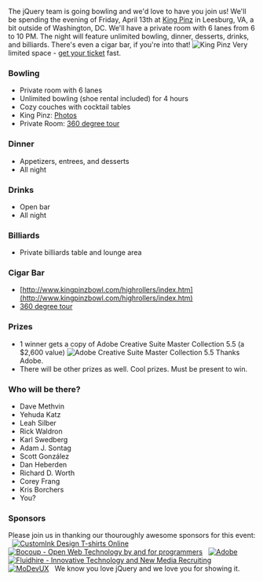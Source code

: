 The jQuery team is going bowling and we'd love to have you join us!
We'll be spending the evening of Friday, April 13th at [King
Pinz](http://www.kingpinzbowl.com/) in Leesburg, VA, a bit outside of
Washington, DC. We'll have a private room with 6 lanes from 6 to 10 PM.
The night will feature unlimited bowling, dinner, desserts, drinks, and
billiards. There's even a cigar bar, if you're into that! ![King
Pinz](https://evbdn.eventbrite.com/s3-s3/eventlogos/29435195/bowling4jquery.jpg)
Very limited space - [get your
ticket](http://bowling4jquery.eventbrite.com "Bowl with the jQuery Team")
fast.

### Bowling

-   Private room with 6 lanes
-   Unlimited bowling (shoe rental included) for 4 hours
-   Cozy couches with cocktail tables
-   King Pinz: [Photos](http://www.kingpinzbowl.com/photos.html)
-   Private Room: [360 degree
    tour](http://www.armillaryinc.com/hosted/king_pinz/high_rollers_suite/high_rollers_suite.html)

### Dinner

-   Appetizers, entrees, and desserts
-   All night

### Drinks

-   Open bar
-   All night

### Billiards

-   Private billiards table and lounge area

### Cigar Bar

-   [http://www.kingpinzbowl.com/highrollers/index.htm](http://www.kingpinzbowl.com/highrollers/index.htm)
-   [360 degree
    tour](http://www.armillaryinc.com/hosted/king_pinz/high_rollers_lounge/high_rollers_lounge.html)

### Prizes

-   1 winner gets a copy of Adobe Creative Suite Master Collection 5.5
    (a \$2,600 value) ![Adobe Creative Suite Master Collection
    5.5](https://evbdn.eventbrite.com/s3-s3/eventlogos/29435195/cs55mastercollection-1.png)
    Thanks Adobe.
-   There will be other prizes as well. Cool prizes. Must be present to
    win.

### Who will be there?

-   Dave Methvin
-   Yehuda Katz
-   Leah Silber
-   Rick Waldron
-   Karl Swedberg
-   Adam J. Sontag
-   Scott González
-   Dan Heberden
-   Richard D. Worth
-   Corey Frang
-   Kris Borchers
-   You?

### Sponsors

Please join us in thanking our thouroughly awesome sponsors for this
event:   [![CustomInk Design T-shirts
Online](https://evbdn.eventbrite.com/s3-s3/eventlogos/29435195/customink.png "CustomInk.com")](http://www.customink.com/ "CustomInk - Design T-shirts Online")
  [![Bocoup - Open Web Technology by and for
programmers](https://evbdn.eventbrite.com/s3-s3/eventlogos/29435195/bocoup.png "Bocoup.com")](http://bocoup.com/ "Bocoup - Open Web Technology by and for programmers")
 
[![Adobe](https://evbdn.eventbrite.com/s3-s3/eventlogos/29435195/adobe.png)](http://www.adobe.com/)
  [![Fluidhire - Innovative Technology and New Media
Recruiting](https://evbdn.eventbrite.com/s3-s3/eventlogos/29435195/fluidhire.png)](http://fluidhire.com/ "Fluidhire - Innovative Technology and New Media Recruiting")
 
[![MoDevUX](https://evbdn.eventbrite.com/s3-s3/eventlogos/29435195/modevux.png)](http://modevux.com/ "MoDevUX - a Mobile Development Conference Discussing All Things User Experience and Design")
  We know you love jQuery and we love you for showing it.
